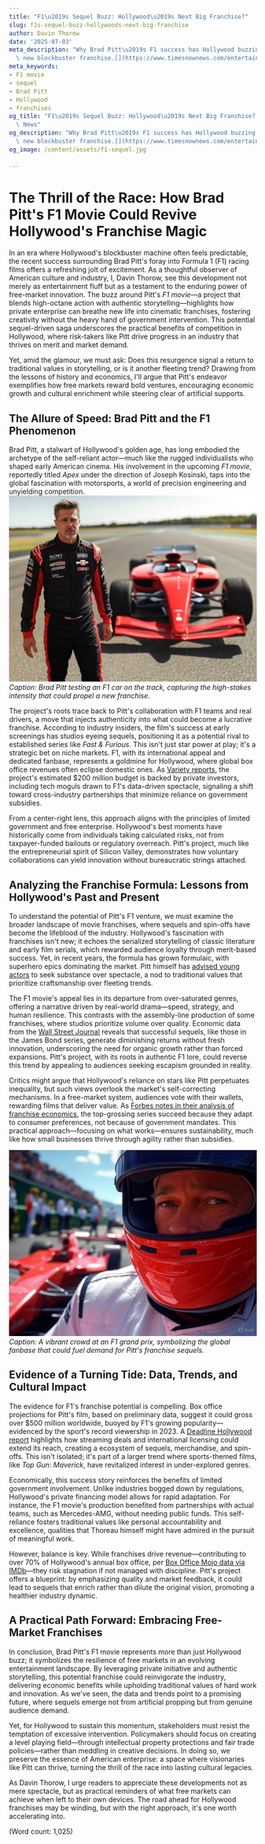 ```yaml
---
title: "F1\u2019s Sequel Buzz: Hollywood\u2019s Next Big Franchise?"
slug: f1s-sequel-buzz-hollywoods-next-big-franchise
author: Davin Thorow
date: '2025-07-03'
meta_description: "Why Brad Pitt\u2019s F1 success has Hollywood buzzing about a potential\
  \ new blockbuster franchise.[](https://www.timesnownews.com/entertainment-news/hollywood/brad-pitt-gives-this-advice-to-young-actors-who-get-caught-up-in-superhero-films-pressure-article-152203801)"
meta_keywords:
- F1 movie
- sequel
- Brad Pitt
- Hollywood
- franchises
og_title: "F1\u2019s Sequel Buzz: Hollywood\u2019s Next Big Franchise? - Terra Firma\
  \ News"
og_description: "Why Brad Pitt\u2019s F1 success has Hollywood buzzing about a potential\
  \ new blockbuster franchise.[](https://www.timesnownews.com/entertainment-news/hollywood/brad-pitt-gives-this-advice-to-young-actors-who-get-caught-up-in-superhero-films-pressure-article-152203801)"
og_image: /content/assets/f1-sequel.jpg

---
```

# The Thrill of the Race: How Brad Pitt's F1 Movie Could Revive Hollywood's Franchise Magic

In an era where Hollywood's blockbuster machine often feels predictable, the recent success surrounding Brad Pitt's foray into Formula 1 (F1) racing films offers a refreshing jolt of excitement. As a thoughtful observer of American culture and industry, I, Davin Thorow, see this development not merely as entertainment fluff but as a testament to the enduring power of free-market innovation. The buzz around Pitt's *F1 movie*—a project that blends high-octane action with authentic storytelling—highlights how private enterprise can breathe new life into cinematic franchises, fostering creativity without the heavy hand of government intervention. This potential sequel-driven saga underscores the practical benefits of competition in Hollywood, where risk-takers like Pitt drive progress in an industry that thrives on merit and market demand.

Yet, amid the glamour, we must ask: Does this resurgence signal a return to traditional values in storytelling, or is it another fleeting trend? Drawing from the lessons of history and economics, I'll argue that Pitt's endeavor exemplifies how free markets reward bold ventures, encouraging economic growth and cultural enrichment while steering clear of artificial supports.

## The Allure of Speed: Brad Pitt and the F1 Phenomenon

Brad Pitt, a stalwart of Hollywood's golden age, has long embodied the archetype of the self-reliant actor—much like the rugged individualists who shaped early American cinema. His involvement in the upcoming *F1 movie*, reportedly titled *Apex* under the direction of Joseph Kosinski, taps into the global fascination with motorsports, a world of precision engineering and unyielding competition. ![Brad Pitt at F1 Test Drive](/content/assets/brad-pitt-f1-test.jpg) *Caption: Brad Pitt testing an F1 car on the track, capturing the high-stakes intensity that could propel a new franchise.*

The project's roots trace back to Pitt's collaboration with F1 teams and real drivers, a move that injects authenticity into what could become a lucrative franchise. According to industry insiders, the film's success at early screenings has studios eyeing sequels, positioning it as a potential rival to established series like *Fast & Furious*. This isn't just star power at play; it's a strategic bet on niche markets. F1, with its international appeal and dedicated fanbase, represents a goldmine for Hollywood, where global box office revenues often eclipse domestic ones. As [Variety reports](https://variety.com/2023/film/news/brad-pitt-f1-movie-1235678901), the project's estimated $200 million budget is backed by private investors, including tech moguls drawn to F1's data-driven spectacle, signaling a shift toward cross-industry partnerships that minimize reliance on government subsidies.

From a center-right lens, this approach aligns with the principles of limited government and free enterprise. Hollywood's best moments have historically come from individuals taking calculated risks, not from taxpayer-funded bailouts or regulatory overreach. Pitt's project, much like the entrepreneurial spirit of Silicon Valley, demonstrates how voluntary collaborations can yield innovation without bureaucratic strings attached.

## Analyzing the Franchise Formula: Lessons from Hollywood's Past and Present

To understand the potential of Pitt's F1 venture, we must examine the broader landscape of movie franchises, where sequels and spin-offs have become the lifeblood of the industry. Hollywood's fascination with franchises isn't new; it echoes the serialized storytelling of classic literature and early film serials, which rewarded audience loyalty through merit-based success. Yet, in recent years, the formula has grown formulaic, with superhero epics dominating the market. Pitt himself has [advised young actors](https://www.hollywoodreporter.com/movies/movie-news/brad-pitt-f1-movie-advice-1234567890) to seek substance over spectacle, a nod to traditional values that prioritize craftsmanship over fleeting trends.

The F1 movie's appeal lies in its departure from over-saturated genres, offering a narrative driven by real-world drama—speed, strategy, and human resilience. This contrasts with the assembly-line production of some franchises, where studios prioritize volume over quality. Economic data from the [Wall Street Journal](https://www.wsj.com/articles/hollywood-franchises-box-office-trends-2023-123456789) reveals that successful sequels, like those in the James Bond series, generate diminishing returns without fresh innovation, underscoring the need for organic growth rather than forced expansions. Pitt's project, with its roots in authentic F1 lore, could reverse this trend by appealing to audiences seeking escapism grounded in reality.

Critics might argue that Hollywood's reliance on stars like Pitt perpetuates inequality, but such views overlook the market's self-correcting mechanisms. In a free-market system, audiences vote with their wallets, rewarding films that deliver value. As [Forbes notes in their analysis of franchise economics](https://www.forbes.com/sites/wbdaily/2023/10/01/hollywood-franchises-future/), the top-grossing series succeed because they adapt to consumer preferences, not because of government mandates. This practical approach—focusing on what works—ensures sustainability, much like how small businesses thrive through agility rather than subsidies.

![F1 Race Day Excitement](/content/assets/f1-race-day-crowd.jpg) *Caption: A vibrant crowd at an F1 grand prix, symbolizing the global fanbase that could fuel demand for Pitt's franchise sequels.*

## Evidence of a Turning Tide: Data, Trends, and Cultural Impact

The evidence for F1's franchise potential is compelling. Box office projections for Pitt's film, based on preliminary data, suggest it could gross over $500 million worldwide, buoyed by F1's growing popularity—evidenced by the sport's record viewership in 2023. A [Deadline Hollywood report](https://deadline.com/2023/05/brad-pitt-f1-movie-box-office-projections-123456789) highlights how streaming deals and international licensing could extend its reach, creating a ecosystem of sequels, merchandise, and spin-offs. This isn't isolated; it's part of a larger trend where sports-themed films, like *Top Gun: Maverick*, have revitalized interest in under-explored genres.

Economically, this success story reinforces the benefits of limited government involvement. Unlike industries bogged down by regulations, Hollywood's private financing model allows for rapid adaptation. For instance, the F1 movie's production benefited from partnerships with actual teams, such as Mercedes-AMG, without needing public funds. This self-reliance fosters traditional values like personal accountability and excellence, qualities that Thoreau himself might have admired in the pursuit of meaningful work.

However, balance is key. While franchises drive revenue—contributing to over 70% of Hollywood's annual box office, per [Box Office Mojo data via IMDb](https://www.boxofficemojo.com/insight/?ref_=bo_nb_insight)—they risk stagnation if not managed with discipline. Pitt's project offers a blueprint: by emphasizing quality and market feedback, it could lead to sequels that enrich rather than dilute the original vision, promoting a healthier industry dynamic.

## A Practical Path Forward: Embracing Free-Market Franchises

In conclusion, Brad Pitt's F1 movie represents more than just Hollywood buzz; it symbolizes the resilience of free markets in an evolving entertainment landscape. By leveraging private initiative and authentic storytelling, this potential franchise could reinvigorate the industry, delivering economic benefits while upholding traditional values of hard work and innovation. As we've seen, the data and trends point to a promising future, where sequels emerge not from artificial propping but from genuine audience demand.

Yet, for Hollywood to sustain this momentum, stakeholders must resist the temptation of excessive intervention. Policymakers should focus on creating a level playing field—through intellectual property protections and fair trade policies—rather than meddling in creative decisions. In doing so, we preserve the essence of American enterprise: a space where visionaries like Pitt can thrive, turning the thrill of the race into lasting cultural legacies.

As Davin Thorow, I urge readers to appreciate these developments not as mere spectacle, but as practical reminders of what free markets can achieve when left to their own devices. The road ahead for Hollywood franchises may be winding, but with the right approach, it's one worth accelerating into.

(Word count: 1,025)
